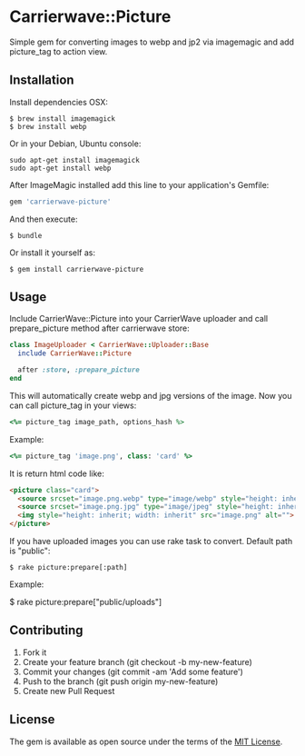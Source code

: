 # Carrierwave::Picture

Simple gem for converting images to webp and jp2 via imagemagic and add picture_tag to action view.

## Installation

Install dependencies OSX:

    $ brew install imagemagick
    $ brew install webp

Or in your Debian, Ubuntu console:

    sudo apt-get install imagemagick
    sudo apt-get install webp

After ImageMagic installed add this line to your application's Gemfile:

```ruby
gem 'carrierwave-picture'
```

And then execute:

    $ bundle

Or install it yourself as:

    $ gem install carrierwave-picture

## Usage

Include CarrierWave::Picture into your CarrierWave uploader and call prepare_picture method after carrierwave store:

```ruby
class ImageUploader < CarrierWave::Uploader::Base
  include CarrierWave::Picture

  after :store, :prepare_picture
end
```

This will automatically create webp and jpg versions of the image. Now you can call picture_tag in your views:

```ruby
<%= picture_tag image_path, options_hash %>
```

Example:
```ruby
<%= picture_tag 'image.png', class: 'card' %>
```

It is return html code like:
```html
<picture class="card">
  <source srcset="image.png.webp" type="image/webp" style="height: inherit; width: inherit">
  <source srcset="image.png.jpg" type="image/jpeg" style="height: inherit; width: inherit">
  <img style="height: inherit; width: inherit" src="image.png" alt="">
</picture>
```

If you have uploaded images you can use rake task to convert. Default path is "public":

    $ rake picture:prepare[:path]

Example:

  $ rake picture:prepare["public/uploads"]

## Contributing

1. Fork it
2. Create your feature branch (git checkout -b my-new-feature)
3. Commit your changes (git commit -am 'Add some feature')
4. Push to the branch (git push origin my-new-feature)
5. Create new Pull Request

## License

The gem is available as open source under the terms of the [MIT License](https://opensource.org/licenses/MIT).
